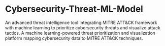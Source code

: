 # Cybersecurity-Threat-ML-Model
An advanced threat intelligence tool integrating MITRE ATT&amp;CK framework with machine learning to prioritize cybersecurity threats and visualize attack tactics.  A machine learning-powered threat prioritization and visualization platform mapping cybersecurity data to MITRE ATT&amp;CK techniques. 
